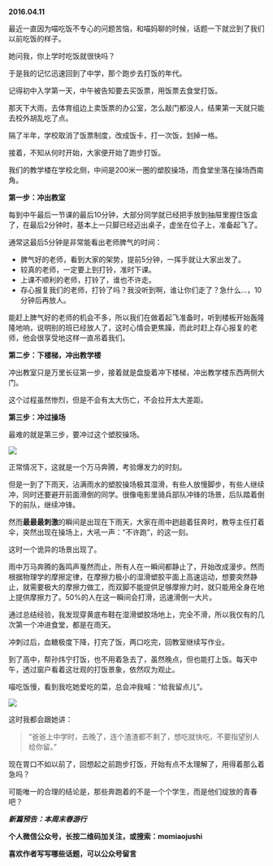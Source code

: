 
          
            
**2016.04.11**

最近一直因为喵吃饭不专心的问题苦恼，和喵妈聊的时候，话题一下就岔到了我们以前吃饭的样子。

她问我，你上学时吃饭就很快吗？

于是我的记忆迅速回到了中学，那个跑步去打饭的年代。

记得初中入学第一天，中午被告知要去买饭票，用饭票去食堂打饭。

那天下大雨，去体育组边上卖饭票的办公室，怎么敲门都没人，结果第一天就只能去校外胡乱吃了点。

隔了半年，学校取消了饭票制度，改成饭卡，打一次饭，划掉一格。

接着，不知从何时开始，大家便开始了跑步打饭。

我们的教学楼在学校北侧，中间是200米一圈的塑胶操场，而食堂坐落在操场西南角。

**第一步：冲出教室**

每到中午最后一节课的最后10分钟，大部分同学就已经把手放到抽屉里握住饭盒了，在最后2分钟时，基本上一只脚已经迈出桌子，虚坐在位子上，准备起飞了。

通常这最后5分钟是非常能看出老师脾气的时间：
* 脾气好的老师，看到大家的架势，提前5分钟，一挥手就让大家出发了。
* 较真的老师，一定要上到打铃，准时下课。
* 上课不顺利的老师，打铃了，谁也不许走。
* 存心报复我们的老师，打铃了吗？我没听到啊，谁让你们走了？急什么...，10分钟后再放人。


能赶上脾气好的老师的机会不多，所以我们在做着起飞准备时，听到楼板开始轰隆隆地响，说明别的班已经放人了，这时心情会更焦躁，而此时赶上存心报复的老师，他会很享受地这样一直吊着我们。

**第二步：下楼梯，冲出教学楼**

冲出教室只是万里长征第一步，接着就是盘旋着冲下楼梯，冲出教学楼东西两侧大门。

这个过程虽然惨烈，但是不会有太大伤亡，不会拉开太大差距。

**第三步：冲过操场**

最难的就是第三步，要冲过这个塑胶操场。



![](//upload-images.jianshu.io/upload_images/51001-ba0213e870fffa92.jpg)




正常情况下，这就是一个万马奔腾，考验爆发力的时刻。

但是一到了下雨天，沾满雨水的塑胶操场极其湿滑，有些人放慢脚步，有些人继续冲，同时还要避开前面滑倒的同学。很像电影里骑兵部队冲锋的场景，后队踏着倒下的前队，继续冲锋。

然而**最最最刺激**的瞬间是出现在下雨天，大家在雨中趔趄着狂奔时，教导主任打着伞，突然出现在操场上，大吼一声：“不许跑”，的这一刻。

这时一个诡异的场景出现了。

雨中万马奔腾的轰鸣声戛然而止，所有人在一瞬间都静止了，开始改成漫步。然而根据物理学的摩擦定律，在摩擦力极小的湿滑塑胶平面上高速运动，想要突然静止，就需要极大的摩擦力做工，而双脚不能提供足够摩擦力时，就只能用全身在地上提供摩擦力了。50%的人在这一瞬间会打滑，迅速滑倒一大片。

通过总结经验，我发现穿黄底布鞋在湿滑塑胶场地上，完全不滑，所以我仅有的几次第一个冲进食堂，都是在雨天。

冲刺过后，血糖极度下降，打完了饭，两口吃完，回教室继续写作业。

到了高中，帮孙炜宁打饭，也不用着急去了，虽然晚点，但也能打上饭。每天中午，透过窗户看着这壮观的打饭景象，依然叹为观止。

喵吃饭慢，看到我吃她爱吃的菜，总会冲我喊：“给我留点儿”。



![](//upload-images.jianshu.io/upload_images/51001-b1fbecf2b4fa29d6.jpg)




这时我都会跟她讲：
>“爸爸上中学时，去晚了，连个渣渣都不剩了，想吃就快吃，不要指望别人给你留。”



现在胃口不如以前了，回想起之前跑步打饭，开始有点不太理解了，用得着那么着急吗？

可能唯一的合理的结论是，那些奔跑着的不是一个个学生，而是他们绽放的青春吧？


***新篇预告：本周末春游行***


**个人微信公众号，长按二维码加关注，或搜索：momiaojushi**

**喜欢作者写写哪些话题，可以公众号留言**




          
        
